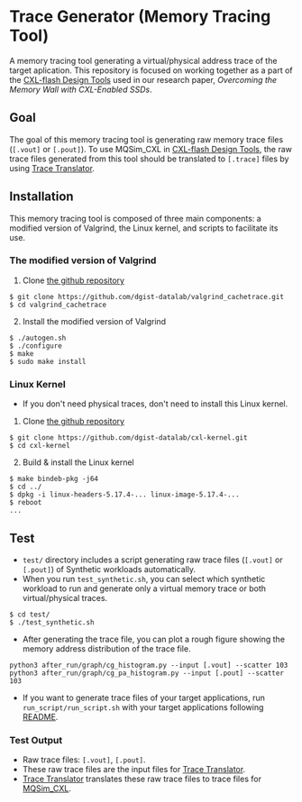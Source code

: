 # Trace Generator (Memory Tracing Tool)
A memory tracing tool generating a virtual/physical address trace of the target aplication.
This repository is focused on working together as a part of the [CXL-flash Design Tools](https://github.com/spypaul/MQSim_CXL) used in our research paper, _Overcoming the Memory Wall with CXL-Enabled SSDs_.

## Goal
The goal of this memory tracing tool is generating raw memory trace files (`[.vout]` or `[.pout]`). 
To use MQSim_CXL in [CXL-flash Design Tools](https://github.com/spypaul/MQSim_CXL), the raw trace files generated from this tool should be translated to `[.trace]` files by using [Trace Translator](https://github.com/spypaul/trace_translation).

## Installation
This memory tracing tool is composed of three main components: a modified version of Valgrind, the Linux kernel, and scripts to facilitate its use. 

### The modified version of Valgrind
1. Clone [the github repository](https://github.com/dgist-datalab/valgrind_cachetrace/tree/040053890262abac1b504bbd5cd9ace8e2261a4e)
```
$ git clone https://github.com/dgist-datalab/valgrind_cachetrace.git
$ cd valgrind_cachetrace
```
2. Install the modified version of Valgrind
```
$ ./autogen.sh
$ ./configure
$ make
$ sudo make install
```

### Linux Kernel
* If you don't need physical traces, don't need to install this Linux kernel.
1. Clone [the github repository](https://github.com/dgist-datalab/cxl-kernel/tree/220990494efb831170a0dd60b45bd8afeea2d023)
```
$ git clone https://github.com/dgist-datalab/cxl-kernel.git
$ cd cxl-kernel
```
2. Build & install the Linux kernel
```
$ make bindeb-pkg -j64
$ cd ../
$ dpkg -i linux-headers-5.17.4-... linux-image-5.17.4-... 
$ reboot
...
```

## Test 
* `test/` directory includes a script generating raw trace files (`[.vout]` or `[.pout]`) of Synthetic workloads automatically.
* When you run `test_synthetic.sh`, you can select which synthetic workload to run and generate only a virtual memory trace or both virtual/physical traces.
```
$ cd test/
$ ./test_synthetic.sh
```
* After generating the trace file, you can plot a rough figure showing the memory address distribution of the trace file.
```
python3 after_run/graph/cg_histogram.py --input [.vout] --scatter 103
python3 after_run/graph/cg_pa_histogram.py --input [.pout] --scatter 103
```

* If you want to generate trace files of your target applications, run `run_script/run_script.sh` with your target applications following [README](https://github.com/dgist-datalab/trace_generator/tree/main/run_script).

### Test Output
* Raw trace files: `[.vout]`, `[.pout]`.
* These raw trace files are the input files for [Trace Translator](https://github.com/spypaul/trace_translation).
* [Trace Translator](https://github.com/spypaul/trace_translation) translates these raw trace files to trace files for [MQSim_CXL](https://github.com/spypaul/MQSim_CXL).